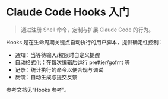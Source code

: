 # Claude Code Hooks 入门

> 通过注册 Shell 命令，定制与扩展 Claude Code 的行为。

Hooks 是在生命周期关键点自动执行的用户脚本，提供确定性控制：

- 通知：当等待输入/权限时自定义提醒
- 自动格式化：在每次编辑后运行 prettier/gofmt 等
- 记录：统计执行的命令以便合规与调试
- 反馈：自动生成与提交反馈

参考文档见“Hooks 参考”。

